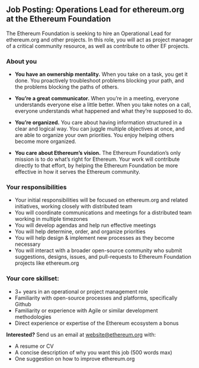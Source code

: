 ## Job Posting: Operations Lead for ethereum.org at the Ethereum Foundation

The Ethereum Foundation is seeking to hire an Operational Lead for ethereum.org and other projects. In this role, you will act as project manager of a critical community resource, as well as contribute to other EF projects.

### About you

- **You have an ownership mentality.** When you take on a task, you get it done. You proactively troubleshoot problems blocking your path, and the problems blocking the paths of others. 

- **You’re a great communicator.** When you’re in a meeting, everyone understands everyone else a little better. When you take notes on a call, everyone understands what happened and what they’re supposed to do. 

- **You’re organized.** You care about having information structured in a clear and logical way. You can juggle multiple objectives at once, and are able to organize your own priorities. You enjoy helping others become more organized. 

- **You care about Ethereum’s vision.** The Ethereum Foundation’s only mission is to do what’s right for Ethereum. Your work will contribute directly to that effort, by helping the Ethereum Foundation be more effective in how it serves the Ethereum community. 

### Your responsibilities

- Your initial responsibilities will be focused on ethereum.org and related initiatives, working closely with distributed team
- You will coordinate communications and meetings for a distributed team working in multiple timezones
- You will develop agendas and help run effective meetings 
- You will help determine, order, and organize priorities
- You will help design & implement new processes as they become necessary
- You will interact with a broader open-source community who submit suggestions, designs, issues, and pull-requests to Ethereum Foundation projects like ethereum.org 

### Your core skillset:


- 3+ years in an operational or project management role
- Familiarity with open-source processes and platforms, specifically Github
- Familiarity or experience with Agile or similar development methodologies
- Direct experience or expertise of the Ethereum ecosystem a bonus

**Interested?** Send us an email at website@ethereum.org with:
- A resume or CV
- A concise description of why you want this job (500 words max)
- One suggestion on how to improve ethereum.org

